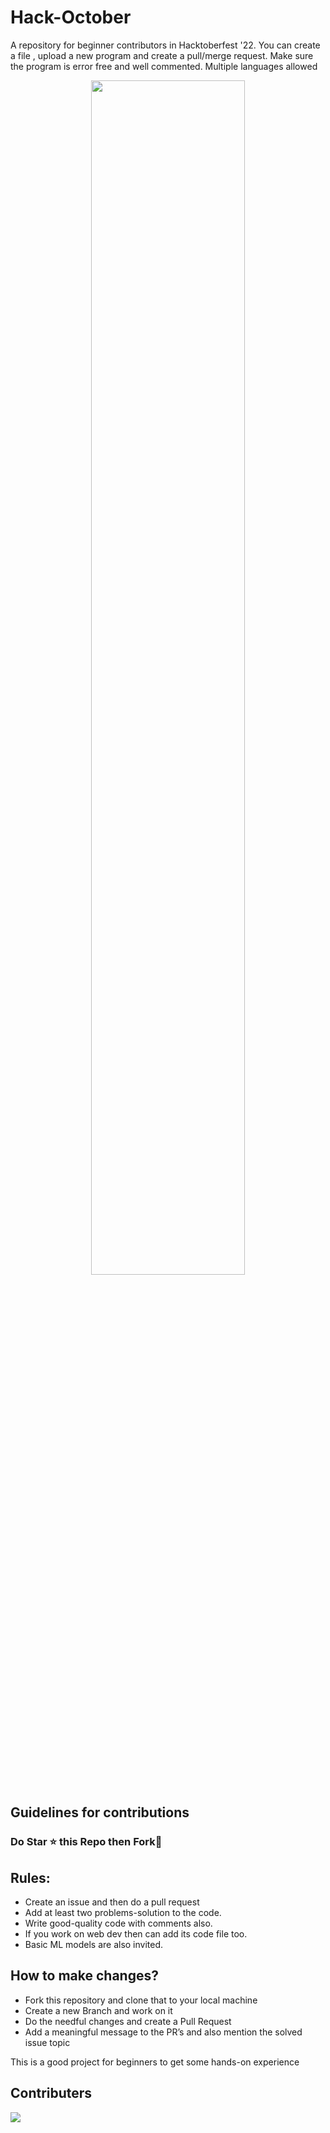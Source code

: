 # Hack-October
A repository for beginner contributors in Hacktoberfest '22.  You can create a file , upload a new program and create a pull/merge request. Make sure the program is error free and well commented. Multiple languages allowed 

<div  align=center>
  <img src=https://blog.tooljet.com/content/images/2022/09/Screenshot-2022-09-27-at-08.03.21.png width=70%>
</div>

## Guidelines for contributions


### Do Star ⭐ this Repo then Fork🍴


## Rules:
- Create an issue and then do a pull request
- Add at least two problems-solution to the code.
- Write good-quality code with comments also.
- If you work on web dev then can add its code file too.
- Basic ML models are also invited.

## How to make changes?

- Fork this repository and clone that to your local machine
- Create a new Branch and work on it
- Do the needful changes and create a Pull Request
- Add a meaningful message to the PR’s and also mention the solved issue topic


This is a good project for beginners to get some hands-on experience


## Contributers

<a href = "https://github.com/Tanu-N-Prabhu/Python/graphs/contributors">
  <img src = "https://contrib.rocks/image?repo = dhawal-793/Hack-October"/>
</a>
